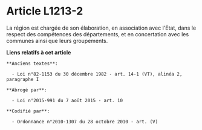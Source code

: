 # Article L1213-2

La région est chargée de son élaboration, en association avec l'Etat, dans le respect des compétences des départements, et en
concertation avec les communes ainsi que leurs groupements.

**Liens relatifs à cet article**

	**Anciens textes**:

	  - Loi n°82-1153 du 30 décembre 1982 - art. 14-1 (VT), alinéa 2, paragraphe I

	**Abrogé par**:

	  - Loi n°2015-991 du 7 août 2015 - art. 10

	**Codifié par**:

	  - Ordonnance n°2010-1307 du 28 octobre 2010 - art. (V)

